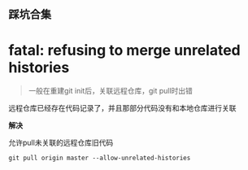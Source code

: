 ## 踩坑合集



# fatal: refusing to merge unrelated histories

> 一般在重建git init后，关联远程仓库，git pull时出错

远程仓库已经存在代码记录了，并且那部分代码没有和本地仓库进行关联

**解决**

允许pull未关联的远程仓库旧代码

`git pull origin master --allow-unrelated-histories`

